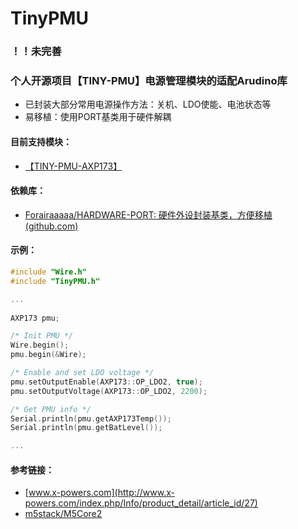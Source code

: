 # TinyPMU
### ！！未完善
### 个人开源项目【TINY-PMU】电源管理模块的适配Arudino库

- 已封装大部分常用电源操作方法：关机、LDO使能、电池状态等
- 易移植：使用PORT基类用于硬件解耦

#### 目前支持模块：

- [【TINY-PMU-AXP173】](https://github.com/Forairaaaaa/TINY-PMU-AXP173)

#### 依赖库：

- [Forairaaaaa/HARDWARE-PORT: 硬件外设封装基类，方便移植 (github.com)](https://github.com/Forairaaaaa/HARDWARE-PORT)

#### 示例：

```cpp
#include "Wire.h"
#include "TinyPMU.h"

...
    
AXP173 pmu;

/* Init PMU */
Wire.begin();
pmu.begin(&Wire);

/* Enable and set LDO voltage */
pmu.setOutputEnable(AXP173::OP_LDO2, true);
pmu.setOutputVoltage(AXP173::OP_LDO2, 2200);

/* Get PMU info */
Serial.println(pmu.getAXP173Temp());
Serial.println(pmu.getBatLevel());

...
```

#### 参考链接：

- [www.x-powers.com](http://www.x-powers.com/index.php/Info/product_detail/article_id/27)
- [m5stack/M5Core2](https://github.com/m5stack/M5Core2)

